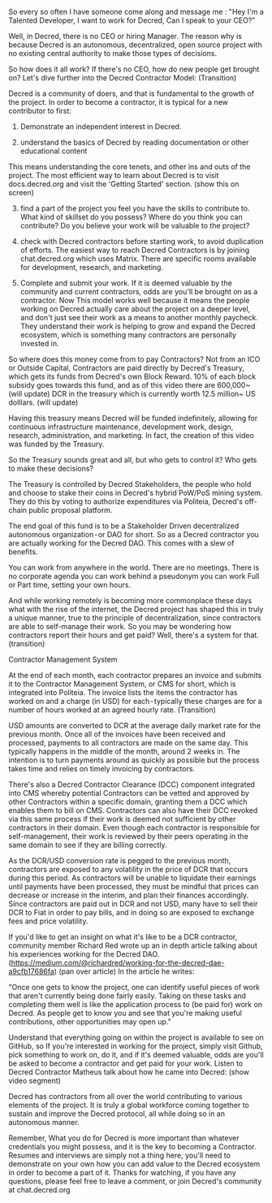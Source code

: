 So every so often I have someone come along and message me : "Hey I'm a Talented Developer, I want to work for Decred, Can I speak to your CEO?"

Well, in Decred, there is no CEO or hiring Manager. The reason why is because Decred is an autonomous, decentralized, open source project with no existing central authority to make those types of decisions.

So how does it all work? If there's no CEO, how do new people get brought on?
Let's dive further into the Decred Contractor Model: (Transition)

Decred is a community of doers, and that is fundamental to the growth of the project. In order to become a contractor, it is typical for a new contributor to first:
1. Demonstrate an independent interest in Decred.

2. understand the basics of Decred by reading documentation or other educational content

This means understanding the core tenets, and other ins and outs of the project. The most efficient way to learn about Decred is to visit docs.decred.org and visit the 'Getting Started' section. (show this on screen)

3. find a part of the project you feel you have the skills to contribute to.
What kind of skillset do you possess? Where do you think you can contribute? Do you believe your work will be valuable to the project?

4. check with Decred contractors before starting work, to avoid duplication of efforts.
The easiest way to reach Decred Contractors is by joining chat.decred.org which uses Matrix. There are specific rooms available for development, research, and marketing.

5. Complete and submit your work. If it is deemed valuable by the community and current contractors, odds are you'll be brought on as a contractor.
Now This model works well because it means the people working on Decred actually care about the project on a deeper level, and don't just see their work as a means to another monthly paycheck. They understand their work is helping to grow and expand the Decred ecosystem, which is something many contractors are personally invested in.

So where does this money come from to pay Contractors?
Not from an ICO or Outside Capital, Contractors are paid directly by Decred's Treasury, which gets its funds from Decred's own Block Reward. 10% of each block subsidy goes towards this fund, and as of this video there are 600,000~ (will update) DCR in the treasury which is currently worth 12.5 million~ US dolllars. (will update)

Having this treasury means Decred will be funded indefinitely, allowing for continuous infrastructure maintenance, development work, design, research, administration, and marketing. In fact, the creation of this video was funded by the Treasury.

So the Treasury sounds great and all, but who gets to control it? Who gets to make these decisions?

The Treasury is controlled by Decred Stakeholders, the people who hold and choose to stake their coins in Decred's hybrid PoW/PoS mining system. They do this by voting to authorize expenditures via Politeia, Decred's off-chain public proposal platform.

The end goal of this fund is to be a Stakeholder Driven decentralized autonomous organization - or DAO for short.
So as a Decred contractor you are actually working for the Decred DAO. This comes with a slew of benefits.

You can work from anywhere in the world.
There are no meetings.
There is no corporate agenda
you can work behind a pseudonym
you can work Full or Part time, setting your own hours.

And while working remotely is becoming more commonplace these days what with the rise of the internet, the Decred project has shaped this in truly a unique manner, true to the principle of decentralization, since contractors are able to self-manage their work.
So you may be wondering how contractors report their hours and get paid? Well, there's a system for that. (transition)

Contractor Management System

At the end of each month, each contractor prepares an invoice and submits it to the Contractor Management System, or CMS for short, which is integrated into Politeia. The invoice lists the items the contractor has worked on and a charge (in USD) for each - typically these charges are for a number of hours worked at an agreed hourly rate. (Transition)
 
USD amounts are converted to DCR at the average daily market rate for the previous month.
Once all of the invoices have been received and processed, payments to all contractors are made on the same day. This typically happens in the middle of the month, around 2 weeks in. The intention is to turn payments around as quickly as possible but the process takes time and relies on timely invoicing by contractors.

There's also a Decred Contractor Clearance (DCC) component integrated into CMS whereby potential Contractors can be vetted and approved by other Contractors within a specific domain, granting them a DCC which enables them to bill on CMS.
Contractors can also have their DCC revoked via this same process if their work is deemed not sufficient by other contractors in their domain.
Even though each contractor is responsible for self-management, their work is reviewed by their peers operating in the same domain to see if they are billing correctly.

As the DCR/USD conversion rate is pegged to the previous month, contractors are exposed to any volatility in the price of DCR that occurs during this period. As contractors will be unable to liquidate their earnings until payments have been processed, they must be mindful that prices can decrease or increase in the interim, and plan their finances accordingly.
Since contractors are paid out in DCR and not USD, many have to sell their DCR to Fiat in order to pay bills, and in doing so are exposed to exchange fees and price volatility.

If you'd like to get an insight on what it's like to be a DCR contractor, community member Richard Red wrote up an in depth article talking about his experiences working for the Decred DAO. (https://medium.com/@richardred/working-for-the-decred-dae-a9cfb17686fa) (pan over article)
In the article he writes:

"Once one gets to know the project, one can identify useful pieces of work that aren't currently being done fairly easily. Taking on these tasks and completing them well is like the application process to (be paid for) work on Decred. As people get to know you and see that you're making useful contributions, other opportunities may open up."

Understand that everything going on within the project is available to see on GitHub, so If you're interested in working for the project, simply visit Github, pick something to work on, do it, and if it's deemed valuable, odds are you'll be asked to become a contractor and get paid for your work.
Listen to Decred Contractor Matheus talk about how he came into Decred: (show video segment)

Decred has contractors from all over the world contributing to various elements of the project. It is truly a global workforce coming together to sustain and improve the Decred protocol, all while doing so in an autonomous manner.

Remember, What you do for Decred is more important than whatever credentials you might possess, and it is the key to becoming a Contractor. Resumes and interviews are simply not a thing here, you'll need to demonstrate on your own how you can add value to the Decred ecosystem in order to become a part of it.
Thanks for watching, if you have any questions, please feel free to leave a comment, or join Decred's community at chat.decred.org
